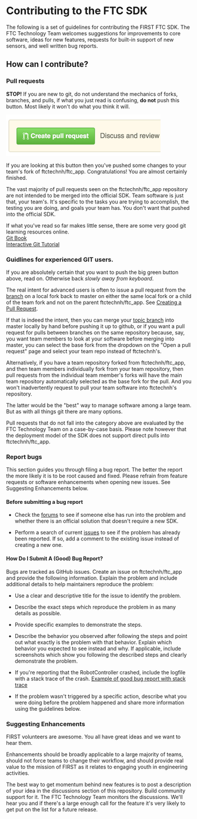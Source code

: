 # Contributing to the FTC SDK 

The following is a set of guidelines for contributing the FIRST FTC SDK.  The FTC Technology Team welcomes suggestions for improvements to core software, ideas for new features, requests for built-in support of new sensors, and well written bug reports.

## How can I contribute?

### Pull requests

__STOP!__  If you are new to git, do not understand the mechanics of forks, branches, and pulls, if what you just read is confusing, __do not__ push this button.  Most likely it won't do what you think it will.

![Pull Button](../doc/media/PullRequest.PNG)

If you are looking at this button then you've pushed some changes to your team's fork of ftctechnh/ftc_app.  Congratulations!  You are almost certainly finished.

The vast majority of pull requests seen on the ftctechnh/ftc_app repository are not intended to be merged into the official SDK.  Team software is just that, your team's.  It's specific to the tasks you are trying to accomplish, the testing you are doing, and goals your team has.  You don't want that pushed into the official SDK.

If what you've read so far makes little sense, there are some very good git learning resources online.  
[Git Book](https://git-scm.com/book/en/v2)  
[Interactive Git Tutorial](https://try.github.io)

### Guidlines for experienced GIT users.

If you are absolutely certain that you want to push the big green button above, read on.  Otherwise back _slowly away from keyboard_.

The real intent for advanced users is often to issue a pull request from the [branch](https://www.atlassian.com/git/tutorials/using-branches/git-branch) on a local fork back to master on either the same local fork or a child of the team fork and not on the parent ftctechnh/ftc_app.  See [Creating a Pull Request](https://help.github.com/articles/creating-a-pull-request-from-a-fork/).

If that is indeed the intent, then you can merge your [topic branch](https://git-scm.com/book/en/v2/Git-Branching-Branching-Workflows#Topic-Branches) into master locally by hand before pushing it up to github, or if you want a pull request for pulls between branches on the same repository because, say, you want team members to look at your software before merging into master, you can select the base fork from the dropdown on the "Open a pull request" page and select your team repo instead of ftctechnh's.

Alternatively, if you have a team repository forked from ftctechnh/ftc_app, and then team members individually fork from your team repository, then pull requests from the individual team member's forks will have the main team repository automatically selected as the base fork for the pull. And you won't inadvertently request to pull your team software into ftctechnh's repository.

The latter would be the "best" way to manage software among a large team. But as with all things git there are many options.

Pull requests that do not fall into the category above are evaluated by the FTC Technology Team on a case-by-case basis.  Please note however that the deployment model of the SDK does not support direct pulls into ftctechnh/ftc_app.  

### Report bugs

This section guides you through filing a bug report.  The better the report the more likely it is to be root caused and fixed.  Please refrain from feature requests or software enhancements when opening new issues.  See Suggesting Enhancements below.

#### Before submitting a bug report

- Check the [forums](http://ftcforum.firstinspires.org/forum.php) to see if someone else has run into the problem and whether there is an official solution that doesn't require a new SDK.

- Perform a search of current [issues](https://github.com/FIRST-Tech-Challenge/FtcRobotController/issues) to see if the problem has already been reported.  If so, add a comment to the existing issue instead of creating a new one.

#### How Do I Submit A (Good) Bug Report?

Bugs are tracked as GitHub issues. Create an issue on ftctechnh/ftc_app and provide the following information.
Explain the problem and include additional details to help maintainers reproduce the problem:

- Use a clear and descriptive title for the issue to identify the problem.

- Describe the exact steps which reproduce the problem in as many details as possible.

- Provide specific examples to demonstrate the steps.

- Describe the behavior you observed after following the steps and point out what exactly is the problem with that behavior. Explain which behavior you expected to see instead and why. If applicable, include screenshots which show you following the described steps and clearly demonstrate the problem.

- If you're reporting that the RobotController crashed, include the logfile with a stack trace of the crash.  [Example of good bug report with stack trace](https://github.com/ftctechnh/ftc_app/issues/224)

- If the problem wasn't triggered by a specific action, describe what you were doing before the problem happened and share more information using the guidelines below.

### Suggesting Enhancements

FIRST volunteers are awesome.  You all have great ideas and we want to hear them.  

Enhancements should be broadly applicable to a large majority of teams, should not force teams to change their workflow, and should provide real value to the mission of FIRST as it relates to engaging youth in engineering activities.

The best way to get momentum behind new features is to post a description of your idea in the discussions section of this repository.  Build community support for it.  The FTC Technology Team monitors the discussions.  We'll hear you and if there's a large enough call for the feature it's very likely to get put on the list for a future release.

